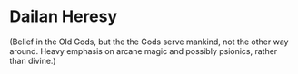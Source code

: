 # Dailan Heresy

(Belief in the Old Gods, but the the Gods serve mankind, not the other way around. Heavy emphasis on arcane magic and possibly psionics, rather than divine.)


